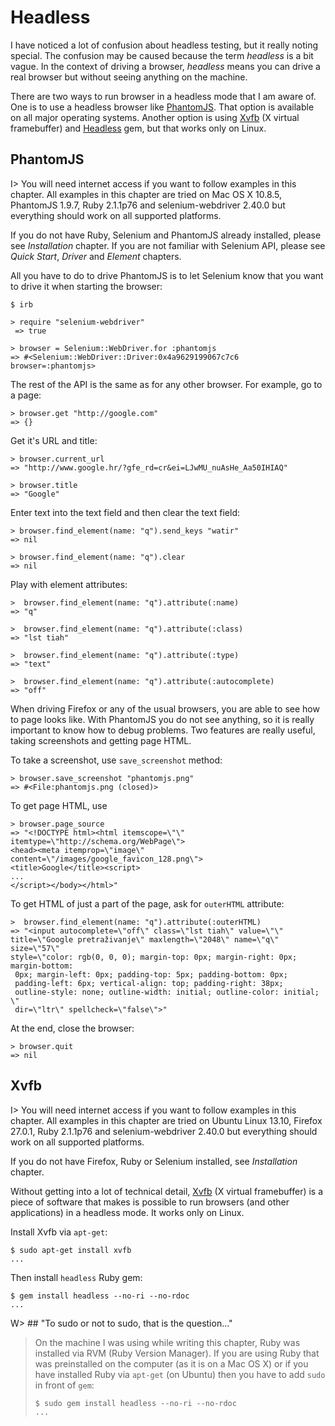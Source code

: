 # Headless

I have noticed a lot of confusion about headless testing, but it really noting special. The confusion may be caused because the term *headless* is a bit vague. In the context of driving a browser, *headless* means you can drive a real browser but without seeing anything on the machine.


There are two ways to run browser in a headless mode that I am aware of. One is to use a headless browser like [PhantomJS](http://phantomjs.org/). That option is available on all major operating systems. Another option is using [Xvfb](https://en.wikipedia.org/wiki/Xvfb) (X virtual framebuffer) and [Headless](https://github.com/leonid-shevtsov/headless) gem, but that works only on Linux.

## PhantomJS

I> You will need internet access if you want to follow examples in this chapter. All examples in this chapter are tried on Mac OS X 10.8.5, PhantomJS 1.9.7, Ruby 2.1.1p76 and selenium-webdriver 2.40.0 but everything should work on all supported platforms.

If you do not have Ruby, Selenium and PhantomJS already installed, please see *Installation* chapter. If you are not familiar with Selenium API, please see *Quick Start*, *Driver* and *Element* chapters.

All you have to do to drive PhantomJS is to let Selenium know that you want to drive it when starting the browser:

    $ irb

    > require "selenium-webdriver"
     => true

    > browser = Selenium::WebDriver.for :phantomjs
    => #<Selenium::WebDriver::Driver:0x4a9629199067c7c6 browser=:phantomjs>

The rest of the API is the same as for any other browser. For example, go to a page:

    > browser.get "http://google.com"
    => {}

Get it's URL and title:

    > browser.current_url
    => "http://www.google.hr/?gfe_rd=cr&ei=LJwMU_nuAsHe_Aa50IHIAQ"

    > browser.title
    => "Google"

Enter text into the text field and then clear the text field:

    > browser.find_element(name: "q").send_keys "watir"
    => nil

    > browser.find_element(name: "q").clear
    => nil

Play with element attributes:

    >  browser.find_element(name: "q").attribute(:name)
    => "q"

    >  browser.find_element(name: "q").attribute(:class)
    => "lst tiah"

    >  browser.find_element(name: "q").attribute(:type)
    => "text"

    >  browser.find_element(name: "q").attribute(:autocomplete)
    => "off"

When driving Firefox or any of the usual browsers, you are able to see how to page looks like. With PhantomJS you do not see anything, so it is really important to know how to debug problems. Two features are really useful, taking screenshots and getting page HTML.

To take a screenshot, use `save_screenshot` method:

    > browser.save_screenshot "phantomjs.png"
    => #<File:phantomjs.png (closed)>

To get page HTML, use

    > browser.page_source
    => "<!DOCTYPE html><html itemscope=\"\" itemtype=\"http://schema.org/WebPage\">
    <head><meta itemprop=\"image\" content=\"/images/google_favicon_128.png\">
    <title>Google</title><script>
    ...
    </script></body></html>"

To get HTML of just a part of the page, ask for `outerHTML` attribute:

    >  browser.find_element(name: "q").attribute(:outerHTML)
    => "<input autocomplete=\"off\" class=\"lst tiah\" value=\"\"
    title=\"Google pretraživanje\" maxlength=\"2048\" name=\"q\" size=\"57\"
    style=\"color: rgb(0, 0, 0); margin-top: 0px; margin-right: 0px; margin-bottom:
     0px; margin-left: 0px; padding-top: 5px; padding-bottom: 0px;
     padding-left: 6px; vertical-align: top; padding-right: 38px;
     outline-style: none; outline-width: initial; outline-color: initial; \"
     dir=\"ltr\" spellcheck=\"false\">"

At the end, close the browser:

    > browser.quit
    => nil

## Xvfb

I> You will need internet access if you want to follow examples in this chapter. All examples in this chapter are tried on Ubuntu Linux 13.10, Firefox 27.0.1, Ruby 2.1.1p76 and selenium-webdriver 2.40.0 but everything should work on all supported platforms.

If you do not have Firefox, Ruby or Selenium installed, see *Installation* chapter.

Without getting into a lot of technical detail, [Xvfb](https://en.wikipedia.org/wiki/Xvfb) (X virtual framebuffer) is a piece of software that makes is possible to run browsers (and other applications) in a headless mode. It works only on Linux.

Install Xvfb via `apt-get`:

    $ sudo apt-get install xvfb
    ...

Then install `headless` Ruby gem:

    $ gem install headless --no-ri --no-rdoc
    ...

W> ## "To sudo or not to sudo, that is the question..."
>
> On the machine I was using while writing this chapter, Ruby was installed via RVM (Ruby Version Manager). If you are using Ruby that was preinstalled on the computer (as it is on a Mac OS X) or if you have installed Ruby via `apt-get` (on Ubuntu) then you have to add `sudo` in front of `gem`:
>
>     $ sudo gem install headless --no-ri --no-rdoc
>     ...

